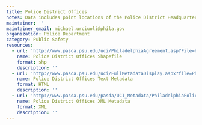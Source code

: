 ```yaml
---
title: Police District Offices
notes: Data includes point locations of the Police District Headquarters in Philadelphia.
maintainer: ''
maintainer_email: michael.urciuoli@phila.gov
organization: Police Department
category: Public Safety
resources:
  - url: 'http://www.pasda.psu.edu/uci/PhiladelphiaAgreement.asp?File=http://www.pasda.psu.edu/philacity/data/Philadelphia_Police_District_Offices_point201302.zip'
    name: Police District Offices Shapefile
    format: shp
    description: ''
  - url: 'http://www.pasda.psu.edu/uci/FullMetadataDisplay.aspx?file=PhiladelphiaPoliceDistrictOffices201001.xml'
    name: Police District Offices Text Metadata
    format: HTML
    description: ''
  - url: 'http://www.pasda.psu.edu/pasda/UCI_Metadata/PhiladelphiaPoliceDistrictOffices201001.xml'
    name: Police District Offices XML Metadata
    format: XML
    description: ''
---
```


